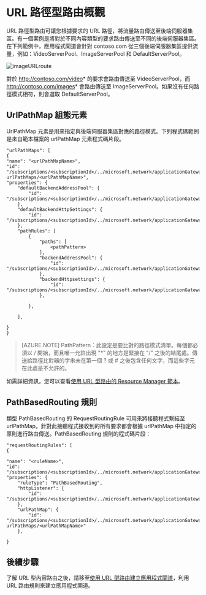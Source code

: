 <properties
   pageTitle="URL 型內容路由概觀 | Microsoft Azure"
   description="此頁面提供應用程式閘道 URL 型內容路由、UrlPathMap 組態和 PathBasedRouting 規則的概觀。"
   documentationCenter="na"
   services="application-gateway"
   authors="georgewallace"
   manager="carmonm"
   editor="tysonn"/>
<tags
   ms.service="application-gateway"
   ms.devlang="na"
   ms.topic="article"
   ms.tgt_pltfrm="na"
   ms.workload="infrastructure-services"
   ms.date="09/16/2016"
   ms.author="gwallace"/>

# URL 路徑型路由概觀

URL 路徑型路由可讓您根據要求的 URL 路徑，將流量路由傳送至後端伺服器集區。有一個案例是將對於不同內容類型的要求路由傳送至不同的後端伺服器集區。在下列範例中，應用程式閘道會針對 contoso.com 從三個後端伺服器集區提供流量，例如：VideoServerPool、ImageServerPool 和 DefaultServerPool。

![imageURLroute](./media/application-gateway-url-route-overview/figure1.png)

對於 http://contoso.com/video* 的要求會路由傳送至 VideoServerPool，而 http://contoso.com/images* 會路由傳送至 ImageServerPool。如果沒有任何路徑模式相符，則會選取 DefaultServerPool。

## UrlPathMap 組態元素

UrlPathMap 元素是用來指定與後端伺服器集區對應的路徑模式。下列程式碼範例是來自範本檔案的 urlPathMap 元素程式碼片段。

	"urlPathMaps": [
	{
    "name": "<urlPathMapName>",
    "id": "/subscriptions/<subscriptionId>/../microsoft.network/applicationGateways/<gatewayName>/ urlPathMaps/<urlPathMapName>",
    "properties": {
        "defaultBackendAddressPool": {
            "id": "/subscriptions/<subscriptionId>/../microsoft.network/applicationGateways/<gatewayName>/backendAddressPools/<poolName>"
        },
        "defaultBackendHttpSettings": {
            "id": "/subscriptions/<subscriptionId>/../microsoft.network/applicationGateways/<gatewayName>/backendHttpSettingsList/<settingsName>"
        },
        "pathRules": [
            {
                "paths": [
                    <pathPattern>
                ],
                "backendAddressPool": {
                    "id": "/subscriptions/<subscriptionId>/../microsoft.network/applicationGateways/<gatewayName>/backendAddressPools/<poolName2>"
                },
                "backendHttpsettings": {
                    "id": "/subscriptions/<subscriptionId>/../microsoft.network/applicationGateways/<gatewayName>/backendHttpsettingsList/<settingsName2>"
                },

            },

        ],

    }
	}
	

>[AZURE.NOTE] PathPattern：此設定是要比對的路徑模式清單。每個都必須以 / 開始，而且唯一允許出現 "*" 的地方是緊接在 "/" 之後的結尾處。傳送給路徑比對器的字串未在第一個 ? 或 # 之後包含任何文字，而這些字元在此處是不允許的。

如需詳細資訊，您可以查看[使用 URL 型路由的 Resource Manager 範本](https://azure.microsoft.com/documentation/templates/201-application-gateway-url-path-based-routing)。

## PathBasedRouting 規則

類型 PathBasedRouting 的 RequestRoutingRule 可用來將接聽程式繫結至 urlPathMap。針對此接聽程式接收到的所有要求都會根據 urlPathMap 中指定的原則進行路由傳送。PathBasedRouting 規則的程式碼片段：

	"requestRoutingRules": [
  	{

    "name": "<ruleName>",
    "id": "/subscriptions/<subscriptionId>/../microsoft.network/applicationGateways/<gatewayName>/requestRoutingRules/<ruleName>",
    "properties": {
        "ruleType": "PathBasedRouting",
        "httpListener": {
            "id": "/subscriptions/<subscriptionId>/../microsoft.network/applicationGateways/<gatewayName>/httpListeners/<listenerName>"
        },
        "urlPathMap": {
            "id": "/subscriptions/<subscriptionId>/../microsoft.network/applicationGateways/<gatewayName>/ urlPathMaps/<urlPathMapName>"
        },

    }
	
## 後續步驟

了解 URL 型內容路由之後，請移至[使用 URL 型路由建立應用程式閘道](application-gateway-create-url-route-portal.md)，利用 URL 路由規則來建立應用程式閘道。

<!---HONumber=AcomDC_0921_2016-->